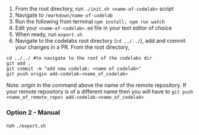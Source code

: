 
1. From the root directory, run `./init.sh <name-of-codelab>` script
2. Navigate to `/markdown/name-of-codelab`
3. Run the following from terminal `npm install; npm run watch`
4. Edit your `<name-of-codelab>.md` file in your text editor of choice
5. When ready, run `export.sh`
6. Navigate to the codelabs root directory (`cd ../../`), add and commit your changes in a PR. From the root directory,    
```
cd ../../ #to navigate to the root of the codelabs dir
git add .
git commit -m "add new codelab: <name of codelab>"
git push origin add-codelab-<name_of_codelab>
```
Note: _origin_  in the command above the name of the remote repository. If your remote repository is of a different name then you will have to `git push <name_of_remote_repo> add-codelab-<name_of_codelab>`

### Option 2 - Manual

run `./export.sh`